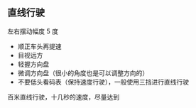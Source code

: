 ## 直线行驶  
左右摆动幅度 5 度  

- 顺正车头再提速
- 目视远方
- 轻握方向盘
- 微调方向盘（很小的角度也是可以调整方向的）
- 不要低头看码表（保持速度行驶），一般使用三挡进行直线行驶

百米直线行驶，十几秒的速度，尽量达到
  
